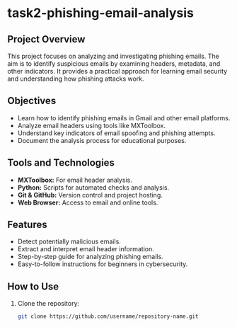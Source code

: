 # task2-phishing-email-analysis

## Project Overview
This project focuses on analyzing and investigating phishing emails. The aim is to identify suspicious emails by examining headers, metadata, and other indicators. It provides a practical approach for learning email security and understanding how phishing attacks work.

## Objectives
- Learn how to identify phishing emails in Gmail and other email platforms.
- Analyze email headers using tools like MXToolbox.
- Understand key indicators of email spoofing and phishing attempts.
- Document the analysis process for educational purposes.

## Tools and Technologies
- **MXToolbox:** For email header analysis.
- **Python:** Scripts for automated checks and analysis.
- **Git & GitHub:** Version control and project hosting.
- **Web Browser:** Access to email and online tools.

## Features
- Detect potentially malicious emails.
- Extract and interpret email header information.
- Step-by-step guide for analyzing phishing emails.
- Easy-to-follow instructions for beginners in cybersecurity.

## How to Use
1. Clone the repository:  
   ```bash
   git clone https://github.com/username/repository-name.git
